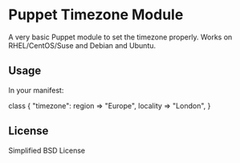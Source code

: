 # Puppet Timezone Module #

A very basic Puppet module to set the timezone properly.  Works on
RHEL/CentOS/Suse and Debian and Ubuntu.

## Usage ##

In your manifest:

class { "timezone":
  region   => "Europe",
  locality => "London",
}

## License

Simplified BSD License
